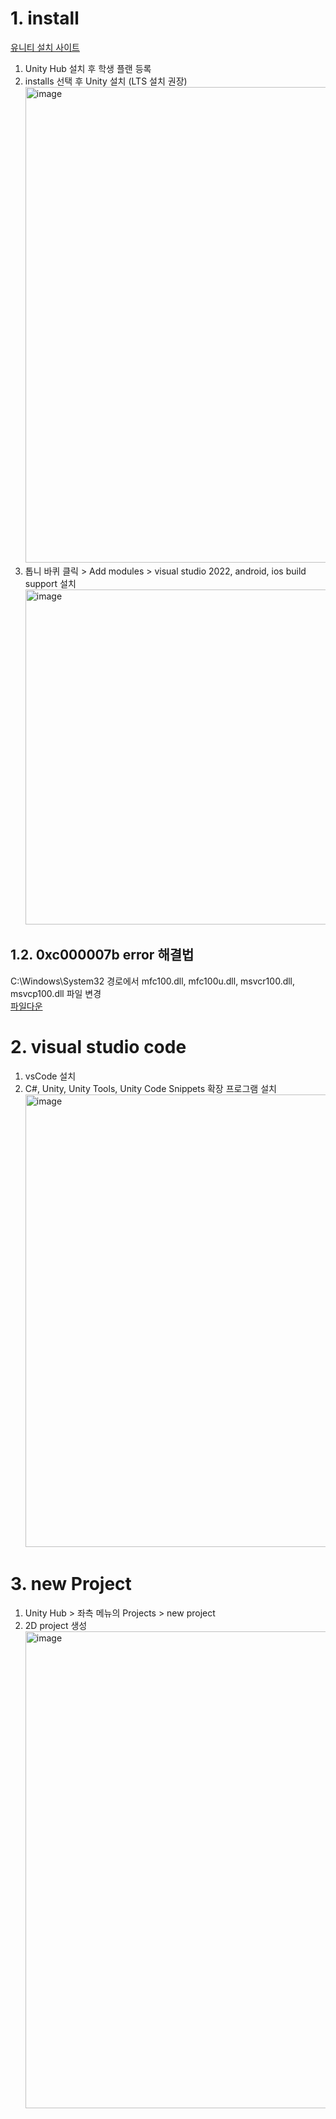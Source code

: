 # 1. install
[유니티 설치 사이트](https://unity.com/kr/download)  
1. Unity Hub 설치 후 학생 플랜 등록
2. installs 선택 후 Unity 설치 (LTS 설치 권장)    
   <img width="761" alt="image" src="https://github.com/user-attachments/assets/566429fd-2197-4440-893f-be093979ad14">  
3. 톱니 바퀴 클릭 > Add modules > visual studio 2022, android, ios build support 설치    
   <img width="536" alt="image" src="https://github.com/user-attachments/assets/797d67b1-9716-4d41-ab18-c3be1fc8b8ce">

## 1.2. 0xc000007b error 해결법
C:\Windows\System32 경로에서 mfc100.dll, mfc100u.dll, msvcr100.dll, msvcp100.dll 파일 변경  
[파일다운](https://github.com/hyorim-jo/TIL/tree/main/Unity/dlls)



# 2. visual studio code
1. vsCode 설치
2. C#, Unity, Unity Tools, Unity Code Snippets 확장 프로그램 설치  
   <img width="724" alt="image" src="https://github.com/user-attachments/assets/9b73dd1d-5bdc-4e84-a9be-c6529727b72c">



# 3. new Project
1. Unity Hub > 좌측 메뉴의 Projects > new project
2. 2D project 생성    
   <img width="763" alt="image" src="https://github.com/user-attachments/assets/0940e48b-4c86-49a8-9b96-2d674e68d25e">
